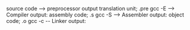 source code --> preprocessor
    output translation unit; .pre
    gcc -E <name of the file>
--> Compiler 
    output: assembly code; .s
    gcc -S <Name of the file>
--> Assembler
    output: object code; .o
    gcc -c <Name of the file>
-- Linker
    output: 